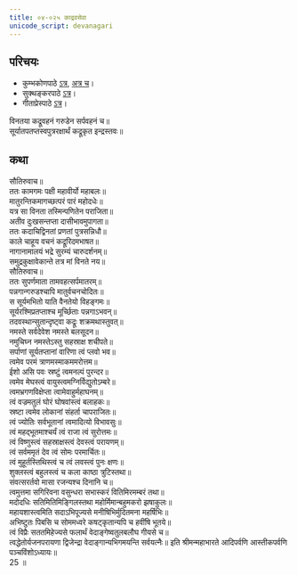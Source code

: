 ```yaml
---  
title: ०४-०२५ काद्रवसेवा
unicode_script: devanagari
---  
```


## परिचयः
- कुम्भकोणपाठे [ऽत्र](https://archive.org/details/mahAbhArata-kumbhakoNam/page/n369), [अत्र च](https://sanskritdocuments.org/mirrors/mahabharata/mbhK/mahabharata-k-01-sa.html)।
- सुक्थङ्करपाठे [ऽत्र](http://bombay.indology.info/mahabharata/text/UD/MBh01.txt)।
- गीताप्रेस्पाठे [ऽत्र](https://archive.org/stream/mahabharata01ramauoft#page/564/mode/2up)।

विनतया कद्रूवहनं गरुडेन सर्पवहनं च॥  
सूर्यातपतप्तस्वपुत्ररक्षार्थं कद्रूकृत इन्द्रस्तवः॥  

## कथा

सौतिरुवाच॥  
ततः कामगमः पक्षी महावीर्यो महाबलः॥  
मातुरन्तिकमागच्छत्परं पारं महोदधेः॥  
यत्र सा विनता तस्मिन्पणितेन पराजिता॥  
अतीव दुःखसन्तप्ता दासीभावमुपागता॥  
ततः कदाचिद्विनतां प्रणतां पुत्रसन्निधौ॥  
काले चाहूय वचनं कद्रूरिदमभाषत॥  
नागानामालयं भद्रे सुरम्यं चारुदर्शनम्॥  
समुद्रकुक्षावेकान्ते तत्र मां विनते नय॥  
सौतिरुवाच॥  
ततः सुपर्णमाता तामवहत्सर्पमातरम्॥  
पन्नगान्गरुडश्चापि मातुर्वचनचोदितः॥  
स सूर्यमभितो याति वैनतेयो विहङ्गमः॥  
सूर्यरश्मिप्रतप्ताश्च मूर्च्छिताः पन्नगाऽभवन्॥  
तदवस्थान्सुतान्दृष्ट्वा कद्रूः शक्रमथास्तुवत्॥  
नमस्ते सर्वदेवेश नमस्ते बलसूदन॥  
नमुचिघ्न नमस्तेऽस्तु सहस्राक्ष शचीपते॥  
सर्पाणां सूर्यतप्तानां वारिणा त्वं प्लवो भव॥  
त्वमेव परमं त्राणमस्माकममरोत्तम॥  
ईशो असि पवः स्रष्टुं त्वमनल्पं पुरन्दर॥  
त्वमेव मेघस्त्वं वायुस्त्वमग्निर्विद्युतोऽम्बरे॥  
त्वमभ्रगणविक्षेप्ता त्वामेवाहुर्महाघनम्॥  
त्वं वज्रमतुलं घोरं घोषवांस्त्वं बलाहकः॥  
स्रष्टा त्वमेव लोकानां संहर्ता चापराजितः॥  
त्वं ज्योतिः सर्वभूतानां त्वमादित्यो विभावसुः॥  
त्वं महद्भूतमाश्चर्यं त्वं राजा त्वं सुरोत्तमः॥  
त्वं विष्णुस्त्वं सहस्राक्षस्त्वं देवस्त्वं परायणम्॥  
त्वं सर्वममृतं देव त्वं सोमः परमार्चितः॥  
त्वं मुहूर्तस्तिथिस्त्वं च त्वं लवस्त्वं पुनः क्षणः॥  
शुक्लस्त्वं बहुलस्त्वं च कला काष्ठा त्रुटिस्तथा॥  
संवत्सरर्तवो मासा रजन्यश्च दिनानि च॥  
त्वमुत्तमा सगिरिवना वसुन्धरा सभास्करं वितिमिरमम्बरं तथा॥  
मदोदधिः सतिमितिमिङ्गिलस्तथा महोर्मिमान्बहुमकरो झषाकुलः॥  
महायशास्त्वमिति सदाऽभिपूज्यसे मनीषिभिर्मुदितमना महर्षिभिः॥  
अभिष्टुतः पिबसि च सोममध्वरे कषट्कृतान्यपि च हवींषि भूतये॥  
त्वं विप्रैः सततमिहेज्यसे फलार्थं वेदाङ्गेष्वतुलबलौघ गीयसे च॥  
त्वद्धेतोर्यजनपरायणा द्विजेन्द्रा वेदाङ्गान्यभिगमयन्ति सर्वयत्नैः॥ इति श्रीमन्महाभारते आदिपर्वणि आस्तीकपर्वणि पञ्चविंशोऽध्यायः॥  
25 ॥  
